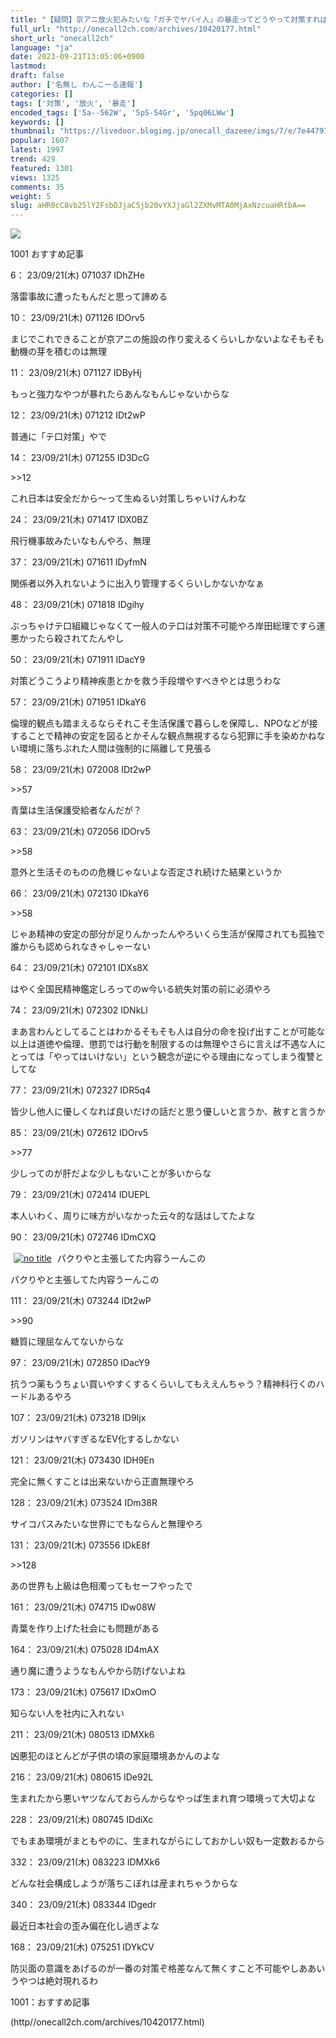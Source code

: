 ```yaml
---
title: "【疑問】京アニ放火犯みたいな「ガチでヤバイ人」の暴走ってどうやって対策すればいいの…？ "
full_url: "http://onecall2ch.com/archives/10420177.html"
short_url: "onecall2ch"
language: "ja"
date: 2023-09-21T13:05:06+0900
lastmod: 
draft: false
author: ['名無し わんこーる速報']
categories: []
tags: ['対策', '放火', '暴走']
encoded_tags: ['5a--562W', '5pS-54Gr', '5pq06LWw']
keywords: []
thumbnail: "https://livedoor.blogimg.jp/onecall_dazeee/imgs/7/e/7e447912-s.jpg"
popular: 1607
latest: 1997
trend: 429
featured: 1301
views: 1325
comments: 35
weight: 5
slug: aHR0cC8vb25lY2FsbDJjaC5jb20vYXJjaGl2ZXMvMTA0MjAxNzcuaHRtbA==
---
```


![](https://livedoor.blogimg.jp/onecall_dazeee/imgs/7/e/7e447912-s.jpg)

<div> <p class='name2'> 1001 おすすめ記事</p> <p class='name2'>6： 23/09/21(木) 071037 IDhZHe</p><p class='onecall'> 落雷事故に遭ったもんだと思って諦める </p> <p class='name2'>10： 23/09/21(木) 071126 IDOrv5</p><p class='onecall'> まじでこれできることが京アニの施設の作り変えるくらいしかないよなそもそも動機の芽を積むのは無理 </p> <p class='name2'>11： 23/09/21(木) 071127 IDByHj</p><p class='onecall'> もっと強力なやつが暴れたらあんなもんじゃないからな </p> <p class='name2'>12： 23/09/21(木) 071212 IDt2wP</p><p class='onecall'> 普通に「テ口対策」やで </p> <p class='name2'>14： 23/09/21(木) 071255 ID3DcG</p><p class='onecall'> <p class='anchor'>>>12</p>これ日本は安全だから～って生ぬるい対策しちゃいけんわな </p> <p class='name2'>24： 23/09/21(木) 071417 IDX0BZ</p><p class='onecall'> 飛行機事故みたいなもんやろ、無理 </p> <p class='name2'>37： 23/09/21(木) 071611 IDyfmN</p><p class='onecall'> 関係者以外入れないように出入り管理するくらいしかないかなぁ </p> <p class='name2'>48： 23/09/21(木) 071818 IDgihy</p><p class='onecall'> ぶっちゃけテ口組織じゃなくて一般人のテ口は対策不可能やろ岸田総理ですら運悪かったら殺されてたんやし </p> <p class='name2'>50： 23/09/21(木) 071911 IDacY9</p><p class='onecall'> 対策どうこうより精神疾患とかを救う手段増やすべきやとは思うわな </p> <p class='name2'>57： 23/09/21(木) 071951 IDkaY6</p><p class='onecall'> 倫理的観点も踏まえるならそれこそ生活保護で暮らしを保障し、NPOなどが接することで精神の安定を図るとかそんな観点無視するなら犯罪に手を染めかねない環境に落ちぶれた人間は強制的に隔離して見張る </p> <p class='name2'>58： 23/09/21(木) 072008 IDt2wP</p><p class='onecall'> <p class='anchor'>>>57</p>青葉は生活保護受給者なんだが？ </p> <p class='name2'>63： 23/09/21(木) 072056 IDOrv5</p><p class='onecall'> <p class='anchor'>>>58</p>意外と生活そのものの危機じゃないよな否定され続けた結果というか </p> <p class='name2'>66： 23/09/21(木) 072130 IDkaY6</p><p class='onecall'> <p class='anchor'>>>58</p>じゃあ精神の安定の部分が足りんかったんやろいくら生活が保障されても孤独で誰からも認められなきゃしゃーない </p> <p class='name2'>64： 23/09/21(木) 072101 IDXs8X</p><p class='onecall'> はやく全国民精神鑑定しろってのw今いる統失対策の前に必須やろ </p> <p class='name2'>74： 23/09/21(木) 072302 IDNkLl</p><p class='onecall'> まあ言わんとしてることはわかるそもそも人は自分の命を投げ出すことが可能な以上は道徳や倫理、懲罰では行動を制限するのは無理やさらに言えば不遇な人にとっては「やってはいけない」という観念が逆にやる理由になってしまう復讐としてな </p> <p class='name2'>77： 23/09/21(木) 072327 IDR5q4</p><p class='onecall'> 皆少し他人に優しくなれば良いだけの話だと思う優しいと言うか、赦すと言うか </p> <p class='name2'>85： 23/09/21(木) 072612 IDOrv5</p><p class='onecall'> <p class='anchor'>>>77</p>少しってのが肝だよな少しもないことが多いからな </p> <p class='name2'>79： 23/09/21(木) 072414 IDUEPL</p><p class='onecall'> 本人いわく、周りに味方がいなかった云々的な話はしてたよな </p> <p class='name2'>90： 23/09/21(木) 072746 IDmCXQ</p><a href='https//livedoor.blogimg.jp/onecall_dazeee/imgs/4/a/4abb26db.jpg' target='_blank'><img src='https//livedoor.blogimg.jp/onecall_dazeee/imgs/4/a/4abb26db-s.jpg' alt='no title' class='image pict' border='0' hspace='5'></a> パクりやと主張してた内容うーんこの <p>パクりやと主張してた内容うーんこの</p> <p class='name2'>111： 23/09/21(木) 073244 IDt2wP</p><p class='onecall'> <p class='anchor'>>>90</p>糖質に理屈なんてないからな </p> <p class='name2'>97： 23/09/21(木) 072850 IDacY9</p><p class='onecall'> 抗うつ薬もうちょい買いやすくするくらいしてもええんちゃう？精神科行くのハードルあるやろ </p> <p class='name2'>107： 23/09/21(木) 073218 ID9Ijx</p><p class='onecall'> ガソリンはヤバすぎるなEV化するしかない </p> <p class='name2'>121： 23/09/21(木) 073430 IDH9En</p><p class='onecall'> 完全に無くすことは出来ないから正直無理やろ </p> <p class='name2'>128： 23/09/21(木) 073524 IDm38R</p><p class='onecall'> サイコパスみたいな世界にでもならんと無理やろ </p> <p class='name2'>131： 23/09/21(木) 073556 IDkE8f</p><p class='onecall'> <p class='anchor'>>>128</p>あの世界も上級は色相濁ってもセーフやったで </p> <p class='name2'>161： 23/09/21(木) 074715 IDw08W</p><p class='onecall'> 青葉を作り上げた社会にも問題がある </p> <p class='name2'>164： 23/09/21(木) 075028 ID4mAX</p><p class='onecall'> 通り魔に遭うようなもんやから防げないよね </p> <p class='name2'>173： 23/09/21(木) 075617 IDxOmO</p><p class='onecall'> 知らない人を社内に入れない </p> <p class='name2'>211： 23/09/21(木) 080513 IDMXk6</p><p class='onecall'> 凶悪犯のほとんどが子供の頃の家庭環境あかんのよな </p> <p class='name2'>216： 23/09/21(木) 080615 IDe92L</p><p class='onecall'> 生まれたから悪いヤツなんておらんからなやっぱ生まれ育つ環境って大切よな </p> <p class='name2'>228： 23/09/21(木) 080745 IDdiXc</p><p class='onecall'> でもまあ環境がまともやのに、生まれながらにしておかしい奴も一定数おるから </p> <p class='name2'>332： 23/09/21(木) 083223 IDMXk6</p><p class='onecall'> どんな社会構成しようが落ちこぼれは産まれちゃうからな </p> <p class='name2'>340： 23/09/21(木) 083344 IDgedr</p><p class='onecall'> 最近日本社会の歪み偏在化し過ぎよな </p> <p class='name2'>168： 23/09/21(木) 075251 IDYkCV</p><p class='onecall'> 防災面の意識をあげるのが一番の対策ぞ格差なんて無くすこと不可能やしああいうやつは絶対現れるわ </p> <p class='name2'>1001：おすすめ記事</p> </div>

(http//onecall2ch.com/archives/10420177.html)
